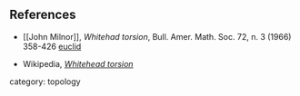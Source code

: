 

## References

* [[John Milnor]], _Whitehad torsion_, Bull. Amer. Math. Soc. 72, n. 3 (1966) 358-426 [euclid](http://projecteuclid.org/euclid.bams/1183527946)

* Wikipedia, _[Whitehead torsion](https://en.wikipedia.org/wiki/Whitehead_torsion)_

category: topology

